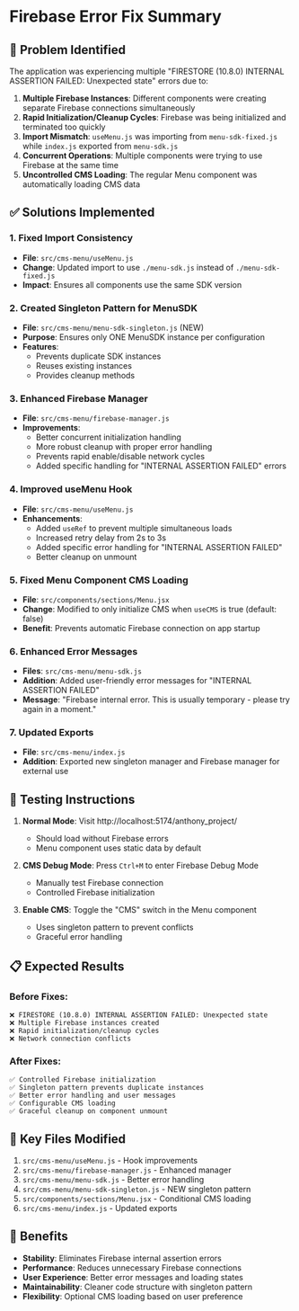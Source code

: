 # Firebase Error Fix Summary

## 🐛 Problem Identified
The application was experiencing multiple "FIRESTORE (10.8.0) INTERNAL ASSERTION FAILED: Unexpected state" errors due to:

1. **Multiple Firebase Instances**: Different components were creating separate Firebase connections simultaneously
2. **Rapid Initialization/Cleanup Cycles**: Firebase was being initialized and terminated too quickly
3. **Import Mismatch**: `useMenu.js` was importing from `menu-sdk-fixed.js` while `index.js` exported from `menu-sdk.js`
4. **Concurrent Operations**: Multiple components were trying to use Firebase at the same time
5. **Uncontrolled CMS Loading**: The regular Menu component was automatically loading CMS data

## ✅ Solutions Implemented

### 1. Fixed Import Consistency
- **File**: `src/cms-menu/useMenu.js`
- **Change**: Updated import to use `./menu-sdk.js` instead of `./menu-sdk-fixed.js`
- **Impact**: Ensures all components use the same SDK version

### 2. Created Singleton Pattern for MenuSDK
- **File**: `src/cms-menu/menu-sdk-singleton.js` (NEW)
- **Purpose**: Ensures only ONE MenuSDK instance per configuration
- **Features**:
  - Prevents duplicate SDK instances
  - Reuses existing instances
  - Provides cleanup methods

### 3. Enhanced Firebase Manager
- **File**: `src/cms-menu/firebase-manager.js`
- **Improvements**:
  - Better concurrent initialization handling
  - More robust cleanup with proper error handling
  - Prevents rapid enable/disable network cycles
  - Added specific handling for "INTERNAL ASSERTION FAILED" errors

### 4. Improved useMenu Hook
- **File**: `src/cms-menu/useMenu.js`
- **Enhancements**:
  - Added `useRef` to prevent multiple simultaneous loads
  - Increased retry delay from 2s to 3s
  - Added specific error handling for "INTERNAL ASSERTION FAILED"
  - Better cleanup on unmount

### 5. Fixed Menu Component CMS Loading
- **File**: `src/components/sections/Menu.jsx`
- **Change**: Modified to only initialize CMS when `useCMS` is true (default: false)
- **Benefit**: Prevents automatic Firebase connection on app startup

### 6. Enhanced Error Messages
- **Files**: `src/cms-menu/menu-sdk.js`
- **Addition**: Added user-friendly error messages for "INTERNAL ASSERTION FAILED"
- **Message**: "Firebase internal error. This is usually temporary - please try again in a moment."

### 7. Updated Exports
- **File**: `src/cms-menu/index.js`
- **Addition**: Exported new singleton manager and Firebase manager for external use

## 🧪 Testing Instructions

1. **Normal Mode**: Visit http://localhost:5174/anthony_project/
   - Should load without Firebase errors
   - Menu component uses static data by default

2. **CMS Debug Mode**: Press `Ctrl+M` to enter Firebase Debug Mode
   - Manually test Firebase connection
   - Controlled Firebase initialization

3. **Enable CMS**: Toggle the "CMS" switch in the Menu component
   - Uses singleton pattern to prevent conflicts
   - Graceful error handling

## 📋 Expected Results

### Before Fixes:
```
❌ FIRESTORE (10.8.0) INTERNAL ASSERTION FAILED: Unexpected state
❌ Multiple Firebase instances created
❌ Rapid initialization/cleanup cycles
❌ Network connection conflicts
```

### After Fixes:
```
✅ Controlled Firebase initialization
✅ Singleton pattern prevents duplicate instances
✅ Better error handling and user messages
✅ Configurable CMS loading
✅ Graceful cleanup on component unmount
```

## 🔧 Key Files Modified

1. `src/cms-menu/useMenu.js` - Hook improvements
2. `src/cms-menu/firebase-manager.js` - Enhanced manager
3. `src/cms-menu/menu-sdk.js` - Better error handling
4. `src/cms-menu/menu-sdk-singleton.js` - NEW singleton pattern
5. `src/components/sections/Menu.jsx` - Conditional CMS loading
6. `src/cms-menu/index.js` - Updated exports

## 🚀 Benefits

- **Stability**: Eliminates Firebase internal assertion errors
- **Performance**: Reduces unnecessary Firebase connections
- **User Experience**: Better error messages and loading states
- **Maintainability**: Cleaner code structure with singleton pattern
- **Flexibility**: Optional CMS loading based on user preference
